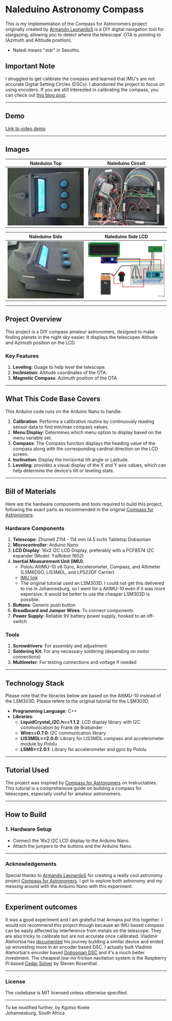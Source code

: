 # Naleduino Astronomy Compass

This is my implementation of the Compass for Astronomers project originally created by [Armando LeonardoS](https://www.instructables.com/member/Armando+LeonardoS/) is a DIY digital navigation tool for stargazing, allowing you to detect where the telescope' OTA is pointing to (Azimuth and Altitude position).

- Naledi means "star" in Sesotho.

## Important Note

I struggled to get calibrate the compass and learned that IMU's are not accurate Digital Setting Circles (DSCs). I abandoned the project to focus on using encoders. If you are still interested in calibrating the compass, you can check out [this blog post](https://sailboatinstruments.blogspot.com/2011/08/improved-magnetometer-calibration.html).

---

## Demo

[Link to video demo](https://youtube.com/shorts/odLFw2xVd5E?feature=share)

---

## Images

|        Naleduino Top         |        Naleduino Circuit         |
| :--------------------------: | :------------------------------: |
| ![](/images/compass_top.jpg) | ![](/images/compass_circuit.jpg) |

|        Naleduino Side         |     Naleduino Side LCD     |
| :---------------------------: | :------------------------: |
| ![](/images/compass_side.jpg) | ![](/images/schematic.jpg) |

---

## Project Overview

This project is a DIY compass amateur astronomers, designed to make finding planets in the night sky easier. It displays the telescopes Altitude and Azimuth position on the LCD.

### Key Features

1. **Leveling**: Guage to help level the telescope.
2. **Incliniation**: Altitude coordinates of the OTA.
3. **Magnetic Compass**: Azimuth position of the OTA.

---

## What This Code Base Covers

This Arduino code runs on the Arduino Nano to handle:

1. **Calibration**: Performs a calibration routine by continuously reading sensor data to find min/max compass values.
2. **Menu Display**: Determines which menu option to display based on the menu variable set.
3. **Compass**: The Compass function displays the heading value of the compass along with the corresponding cardinal direction on the LCD screen.
4. **Inclination**: Display the horizontal tilt angle or Latitude.
5. **Leveling**: provides a visual display of the X and Y axis values, which can help determine the device's tilt or leveling state.

---

## Bill of Materials

Here are the hardware components and tools required to build this project, following the exact parts as recommended in the original [Compass for Astronomers](https://www.instructables.com/Compass-for-Astronomers/):

### Hardware Components

1. **Telescope**: Zhumell Z114 - 114 mm (4.5 inch) Tabletop Dobsonian
2. **Microcontroller**: Arduino Nano
3. **LCD Display**: 16x2 I2C LCD Display, preferably with a PCF8574 I2C expander (Model: YwRobot 1602)
4. **Inertial Measurement Unit (IMU)**:
   - Pololu AltIMU-10 v6 Gyro, Accelerometer, Compass, and Altimeter (LSM6DSO, LIS3MDL, and LPS22DF Carrier)
   - [IMU link](https://www.pololu.com/product/2863)
   - The original tutorial used an LSM303D. I could not get this delivered to me in Johannesburg, so I went for a AltIMU-10 even if it was more expensive. It would be better to use the cheaper LSM303D is possible.
5. **Buttons**: Generic push button
6. **Breadboard and Jumper Wires**: To connect components
7. **Power Supply**: Reliable 9V battery power supply, hooked to an off-switch

### Tools

1. **Screwdrivers**: For assembly and adjustment
2. **Soldering Kit**: For any necessary soldering (depending on motor connections)
3. **Multimeter**: For testing connections and voltage if needed

---

## Technology Stack

Please note that the libraries below are based on the AltIMU-10 instead of the LSM303D. Please refere to the original tutorial for the LSM303D.

- **Programming Language**: C++
- **Libraries**:
  - **LiquidCrystal_I2C.h==1.1.2**: LCD display library with I2C communication by Frank de Brabander
  - **Wire==0.7.0**: I2C communication library
  - **LIS3MDL==2.0.0**: Library for LIS3MDL compass and accelerometer module by Pololu
  - **LSM6==2.0.1**: Library for accelerometer and gyro by Pololu

---

## Tutorial Used

The project was inspired by [Compass for Astronomers](https://www.instructables.com/Compass-for-Astronomers/) on Instructables. This tutorial is a comprehensive guide on building a compass for telescopes, especially useful for amateur astronomers.

---

## How to Build

### 1. Hardware Setup

- Connect the 16x2 I2C LCD display to the Arduino Nano.
- Attach the jumpers to the buttons and the Arduino Nano.

---

### Acknowledgements

Special thanks to [Armando LeonardoS](https://www.instructables.com/member/Armando+LeonardoS/) for creating a really cool astronomy project [Compass for Astronomers](https://www.instructables.com/Compass-for-Astronomers/). I got to explore both astronomy and my messing around with the Arduino Nano with this experiment.

---

## Experiment outcomes

It was a good experiment and I am grateful that Armano put this together. I would not recommend this project though because an IMU based compass can be easily affected by interference from metals on the telescope. They are also tricky to calibrate but are not accurate once calibrated. Vladimir Atehortúa has [documented](https://github.com/vlaate/vladsc) his journey building a similar device and ended up winvesting more in an encoder based DSC. I actually built Vladimir Atehortúa's encoder based [Dobsonian DSC](https://github.com/vlaate/DobsonianDSC) and it's a much better investment. The cheapest low-no friction navitation system is the Raspberry Pi based [Cedar Solver](https://github.com/smroid/cedar-server?tab=readme-ov-file) by Steven Rosenthal.

---

### License

The codebase is MIT licensed unless otherwise specified.

---

To be modified further, by Kgotso Koete
<br/>
Johannesburg, South Africa
